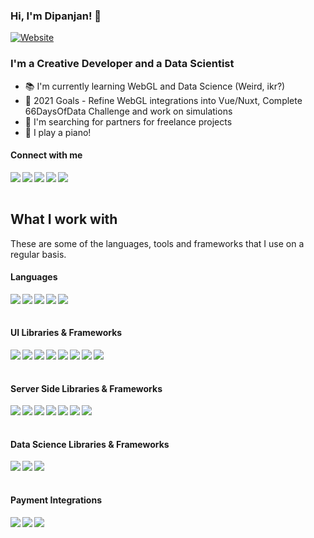 ### Hi, I'm Dipanjan! 👋

[![Website](https://img.shields.io/website?down_message=%E2%96%BC&label=Portfolio&style=for-the-badge&up_message=%E2%96%B2&url=http%3A%2F%2Fdipanjande.com%2F)](https://dipanjande.com)

<h3>I'm a Creative Developer and a <span>Data Scientist</span></h3>

- 📚 I'm currently learning WebGL and Data Science (Weird, ikr?)
- 🎯 2021 Goals - Refine WebGL integrations into Vue/Nuxt, Complete 66DaysOfData Challenge and work on simulations
- 🔭 I'm searching for partners for freelance projects
- 🎹 I play a piano!

#### Connect with me

<a href="https://www.linkedin.com/in/dipanjan131/"><img align="left" src="https://img.shields.io/badge/LinkedIn-1c1c1c?&logo=LinkedIn" /></a>
<a href="https://twitter.com/bacon_delight"><img align="left" src="https://img.shields.io/badge/Twitter-1c1c1c?&logo=Twitter" /></a>
<a href="https://www.instagram.com/bacon_delight/"><img align="left" src="https://img.shields.io/badge/Instagram-1c1c1c?&logo=Instagram" /></a>
<a href="mailto:dipanjan131@gmail.com"><img align="left" src="https://img.shields.io/badge/Email-1c1c1c?&logo=Gmail" /></a>
<a href="https://calendly.com/bacon_delight/15min"><img align="left" src="https://img.shields.io/badge/Schedule a Meeting-1c1c1c?&logo=Google Calendar" /></a>

<br/><br/>

<h2>What I work with</h2>

<p>These are some of the languages, tools and frameworks that I use on a regular basis.</p>

<h4>Languages</h4>
<p>
  <img align="left" src="https://img.shields.io/badge/JavaScript-1c1c1c?&logo=JavaScript" />
  <img align="left" src="https://img.shields.io/badge/Python-1c1c1c?&logo=Python" />
  <img align="left" src="https://img.shields.io/badge/WebGL-1c1c1c?&logo=WebGL" />
  <img align="left" src="https://img.shields.io/badge/Lua-1c1c1c?&logo=Lua" />
  <img align="left" src="https://img.shields.io/badge/Solidity-1c1c1c?&logo=Solidity" />
</p>
  
<br/><br/>

<h4>UI Libraries & Frameworks</h4>
<p>
  <img align="left" src="https://img.shields.io/badge/Vue-1c1c1c?&logo=Vue.js" />
  <img align="left" src="https://img.shields.io/badge/Svelte-1c1c1c?&logo=Svelte" />
  <img align="left" src="https://img.shields.io/badge/Angular-1c1c1c?&logo=Angular" />
  <img align="left" src="https://img.shields.io/badge/ThreeJS-1c1c1c?&logo=Three.js" />
  <img align="left" src="https://img.shields.io/badge/GreenSock-1c1c1c?&logo=GreenSock" />
  <img align="left" src="https://img.shields.io/badge/TensorFlowJS-1c1c1c?&logo=TensorFlow" />
  <img align="left" src="https://img.shields.io/badge/Electron-1c1c1c?&logo=Electron" />
  <img align="left" src="https://img.shields.io/badge/Capacitor-1c1c1c?&logo=Capacitor" />
</p>
  
<br/><br/>

<h4>Server Side Libraries & Frameworks</h4>
<p>
  <img align="left" src="https://img.shields.io/badge/Flask-1c1c1c?&logo=Flask" />
  <img align="left" src="https://img.shields.io/badge/Django-1c1c1c?&logo=Django" />
  <img align="left" src="https://img.shields.io/badge/Express-1c1c1c?&logo=Express" />
  <img align="left" src="https://img.shields.io/badge/GraphQL-1c1c1c?&logo=GraphQL" />
  <img align="left" src="https://img.shields.io/badge/Firebase-1c1c1c?&logo=Firebase" />
  <img align="left" src="https://img.shields.io/badge/Supabase-1c1c1c?&logo=Supabase" />
  <img align="left" src="https://img.shields.io/badge/Apollo-1c1c1c?&logo=Apollo GraphQL" />
</p>

<br/><br/>

<h4>Data Science Libraries & Frameworks</h4>
<p>
  <img align="left" src="https://img.shields.io/badge/Tableau-1c1c1c?&logo=Tableau" />
  <img align="left" src="https://img.shields.io/badge/TensorFlowJS-1c1c1c?&logo=TensorFlow" />
  <img align="left" src="https://img.shields.io/badge/PyTorch-1c1c1c?&logo=PyTorch" />
</p>

<br/><br/>

<h4>Payment Integrations</h4>
<p>
  <img align="left" src="https://img.shields.io/badge/Stripe-1c1c1c?&logo=Stripe" />
  <img align="left" src="https://img.shields.io/badge/PayPal-1c1c1c?&logo=PayPal" />
  <img align="left" src="https://img.shields.io/badge/Razorpay-1c1c1c?&logo=Razorpay" />
</p>
